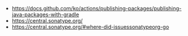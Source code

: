 - https://docs.github.com/ko/actions/publishing-packages/publishing-java-packages-with-gradle
- https://central.sonatype.org/
- https://central.sonatype.org/#where-did-issuessonatypeorg-go
